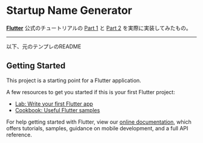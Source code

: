 # Startup Name Generator

**[Flutter](https://flutter.dev)** 公式のチュートリアルの [Part 1](https://flutter.dev/docs/get-started/codelab) と [Part 2](https://codelabs.developers.google.com/codelabs/first-flutter-app-pt2) を実際に実装してみたもの。

---

以下、元のテンプレのREADME

## Getting Started

This project is a starting point for a Flutter application.

A few resources to get you started if this is your first Flutter project:

- [Lab: Write your first Flutter app](https://flutter.dev/docs/get-started/codelab)
- [Cookbook: Useful Flutter samples](https://flutter.dev/docs/cookbook)

For help getting started with Flutter, view our
[online documentation](https://flutter.dev/docs), which offers tutorials,
samples, guidance on mobile development, and a full API reference.
